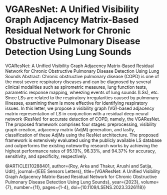 # VGAResNet: A Unified Visibility Graph Adjacency Matrix-Based Residual Network for Chronic Obstructive Pulmonary Disease Detection Using Lung Sounds
VGAResNet: A Unified Visibility Graph Adjacency Matrix-Based Residual Network for Chronic Obstructive Pulmonary Disease Detection Using Lung Sounds
Abstract:
Chronic obstructive pulmonary disease (COPD) is one of the most severe respiratory diseases and can be diagnosed by several clinical modalities such as spirometric measures, lung function tests, parametric response mapping, wheezing events of lung sounds (LSs), etc. Since LSs are related to the respiratory irregularities caused by pulmonary illnesses, examining them is more effective for identifying respiratory issues. In this letter, we propose a visibility graph (VG)-based adjacency matrix representation of LS in conjunction with a residual deep neural network (ResNet) for accurate detection of COPD, namely, the VGAResNet. The proposed framework comprises four stages: preprocessing, visibility graph creation, adjacency matrix (AdjM) generation, and lastly, classification of these AdjMs using the ResNet architecture. The proposed framework is extensively evaluated using the publicly available LS database and outperforms the existing noteworthy research works by achieving the highest performance rates of 95.13%, 96.33%, and 94.37% for accuracy, sensitivity, and specificity, respectively.

@ARTICLE{10288401,
  author={Roy, Arka and Thakur, Arushi and Satija, Udit},
  journal={IEEE Sensors Letters}, 
  title={VGAResNet: A Unified Visibility Graph Adjacency Matrix-Based Residual Network for Chronic Obstructive Pulmonary Disease Detection Using Lung Sounds}, 
  year={2023},
  volume={7},
  number={11},
  pages={1-4},
  doi={10.1109/LSENS.2023.3326118}}

